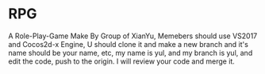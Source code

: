# RPG
A Role-Play-Game Make By Group of XianYu,
Memebers should use VS2017 and Cocos2d-x Engine, 
U should clone it and make a new branch and it's name should be your name,
etc, my name is yul, and my branch is yul,
and edit the code, push to the origin. 
I will review your code and merge it. 
